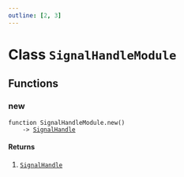 ```yaml
---
outline: [2, 3]
---
```


# Class `SignalHandleModule`






## Functions

### <Badge type="function" text="function" /> new

<div class="language-lua"><pre><code>function SignalHandleModule.new()
    -> <a href="/classes/SignalHandle">SignalHandle</a></code></pre></div>





#### Returns

1. <code><a href="/classes/SignalHandle">SignalHandle</a></code>



